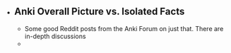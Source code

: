 - ## Anki Overall Picture vs. Isolated Facts
	- Some good Reddit posts from the Anki Forum on just that. There are in-depth discussions
	-
